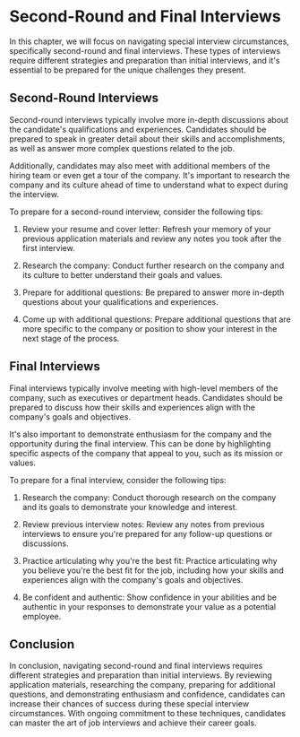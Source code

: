 Second-Round and Final Interviews
========================================================================================

In this chapter, we will focus on navigating special interview circumstances, specifically second-round and final interviews. These types of interviews require different strategies and preparation than initial interviews, and it's essential to be prepared for the unique challenges they present.

Second-Round Interviews
-----------------------

Second-round interviews typically involve more in-depth discussions about the candidate's qualifications and experiences. Candidates should be prepared to speak in greater detail about their skills and accomplishments, as well as answer more complex questions related to the job.

Additionally, candidates may also meet with additional members of the hiring team or even get a tour of the company. It's important to research the company and its culture ahead of time to understand what to expect during the interview.

To prepare for a second-round interview, consider the following tips:

1. Review your resume and cover letter: Refresh your memory of your previous application materials and review any notes you took after the first interview.

2. Research the company: Conduct further research on the company and its culture to better understand their goals and values.

3. Prepare for additional questions: Be prepared to answer more in-depth questions about your qualifications and experiences.

4. Come up with additional questions: Prepare additional questions that are more specific to the company or position to show your interest in the next stage of the process.

Final Interviews
----------------

Final interviews typically involve meeting with high-level members of the company, such as executives or department heads. Candidates should be prepared to discuss how their skills and experiences align with the company's goals and objectives.

It's also important to demonstrate enthusiasm for the company and the opportunity during the final interview. This can be done by highlighting specific aspects of the company that appeal to you, such as its mission or values.

To prepare for a final interview, consider the following tips:

1. Research the company: Conduct thorough research on the company and its goals to demonstrate your knowledge and interest.

2. Review previous interview notes: Review any notes from previous interviews to ensure you're prepared for any follow-up questions or discussions.

3. Practice articulating why you're the best fit: Practice articulating why you believe you're the best fit for the job, including how your skills and experiences align with the company's goals and objectives.

4. Be confident and authentic: Show confidence in your abilities and be authentic in your responses to demonstrate your value as a potential employee.

Conclusion
----------

In conclusion, navigating second-round and final interviews requires different strategies and preparation than initial interviews. By reviewing application materials, researching the company, preparing for additional questions, and demonstrating enthusiasm and confidence, candidates can increase their chances of success during these special interview circumstances. With ongoing commitment to these techniques, candidates can master the art of job interviews and achieve their career goals.
